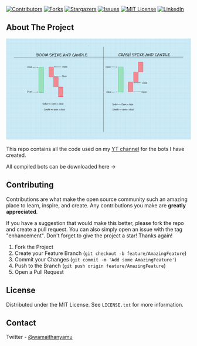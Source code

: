 <div id="top"></div>
<!--
*** Thanks for checking out the YTFOREXBOTS. If you have a suggestion
*** that would make this better, please fork the repo and create a pull request
*** or simply open an issue with the tag "enhancement".
*** Don't forget to give the project a star!
*** Thanks again! Now go create something AMAZING! :D
-->



<!-- PROJECT SHIELDS -->
<!--
*** I'm using markdown "reference style" links for readability.
*** Reference links are enclosed in brackets [ ] instead of parentheses ( ).
*** See the bottom of this document for the declaration of the reference variables
*** for contributors-url, forks-url, etc. This is an optional, concise syntax you may use.
*** https://www.markdownguide.org/basic-syntax/#reference-style-links
-->
[![Contributors][contributors-shield]][contributors-url]
[![Forks][forks-shield]][forks-url]
[![Stargazers][stars-shield]][stars-url]
[![Issues][issues-shield]][issues-url]
[![MIT License][license-shield]][license-url]
[![LinkedIn][linkedin-shield]][linkedin-url]



<!-- ABOUT THE PROJECT -->
## About The Project

[![Product Name Screen Shot][product-screenshot]](https://www.youtube.com/channel/UCTgufBSxzrj7VSLwEEnu7Jw)

This repo contains all the code used on my [YT channel]((https://www.youtube.com/channel/UCTgufBSxzrj7VSLwEEnu7Jw)) for the bots I have created. 

All compiled bots can be downloaded here -> 

<!-- CONTRIBUTING -->
## Contributing

Contributions are what make the open source community such an amazing place to learn, inspire, and create. Any contributions you make are **greatly appreciated**.

If you have a suggestion that would make this better, please fork the repo and create a pull request. You can also simply open an issue with the tag "enhancement".
Don't forget to give the project a star! Thanks again!

1. Fork the Project
2. Create your Feature Branch (`git checkout -b feature/AmazingFeature`)
3. Commit your Changes (`git commit -m 'Add some AmazingFeature'`)
4. Push to the Branch (`git push origin feature/AmazingFeature`)
5. Open a Pull Request



<!-- LICENSE -->
## License

Distributed under the MIT License. See `LICENSE.txt` for more information.

<!-- CONTACT -->
## Contact

Twitter - [@wamaithanyamu](https://twitter.com/wamaithanyamu) 



<!-- MARKDOWN LINKS & IMAGES -->
<!-- https://www.markdownguide.org/basic-syntax/#reference-style-links -->
[contributors-shield]: https://img.shields.io/github/contributors/wamaithanyamu/YTFOREXBOTS.svg?style=for-the-badge
[contributors-url]: https://github.com/wamaithanyamu/YTFOREXBOTS/graphs/contributors
[forks-shield]: https://img.shields.io/github/forks/wamaithanyamu/YTFOREXBOTS.svg?style=for-the-badge
[forks-url]: https://github.com/wamaithanyamu/YTFOREXBOTS/network/members
[stars-shield]: https://img.shields.io/github/stars/wamaithanyamu/YTFOREXBOTS.svg?style=for-the-badge
[stars-url]: https://github.com/wamaithanyamu/YTFOREXBOTS/stargazers
[issues-shield]: https://img.shields.io/github/issues/wamaithanyamu/YTFOREXBOTS.svg?style=for-the-badge
[issues-url]: https://github.com/wamaithanyamu/YTFOREXBOTS/issues
[license-shield]: https://img.shields.io/github/license/wamaithanyamu/YTFOREXBOTS.svg?style=for-the-badge
[license-url]: https://github.com/wamaithanyamu/YTFOREXBOTS/blob/master/LICENSE.txt
[linkedin-shield]: https://img.shields.io/badge/-LinkedIn-black.svg?style=for-the-badge&logo=linkedin&colorB=555
[linkedin-url]: https://linkedin.com/in/wamaithanyamu
[product-screenshot]: Images/one.png